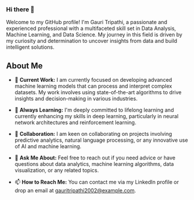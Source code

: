 ### Hi there 👋

Welcome to my GitHub profile! I'm Gauri Tripathi, a passionate and experienced professional with a multifaceted skill set in Data Analysis, Machine Learning, and Data Science. My journey in this field is driven by my curiosity and determination to uncover insights from data and build intelligent solutions.

## About Me

- 🔭 **Current Work:** I am currently focused on developing advanced machine learning models that can process and interpret complex datasets. My work involves using state-of-the-art algorithms to drive insights and decision-making in various industries.

- 🌱 **Always Learning:** I'm deeply committed to lifelong learning and currently enhancing my skills in deep learning, particularly in neural network architectures and reinforcement learning.

- 👯 **Collaboration:** I am keen on collaborating on projects involving predictive analytics, natural language processing, or any innovative use of AI and machine learning.

- 💬 **Ask Me About:** Feel free to reach out if you need advice or have questions about data analytics, machine learning algorithms, data visualization, or any related topics.

- 📫 **How to Reach Me:** You can contact me via my LinkedIn profile or drop an email at [gauritripathi2002@example.com](mailto:gauritripathi2002@gmail.com).



